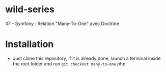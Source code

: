 # wild-series
07 - Symfony : Relation "Many-To-One" avec Doctrine

# Installation
* Just clone this repository, if it is already done, launch a terminal inside the root folder and run `git checkout many-to-one`
php 